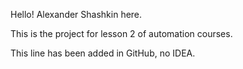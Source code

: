 Hello! Alexander Shashkin here.

This is the project for lesson 2 of automation courses.

This line has been added in GitHub, no IDEA.
